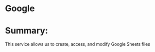 <h1>Google</h1>

<h1>Summary:</h1>
<p>This service allows us to create, access, and modify Google Sheets files</p>
